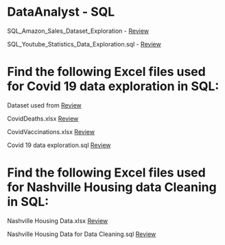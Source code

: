 # DataAnalyst - SQL

SQL_Amazon_Sales_Dataset_Exploration - [Review](https://github.com/swatipatel21/DataAnalyst/blob/main/SQL_Amazon_Sales_Dataset_Exploration.sql)

SQL_Youtube_Statistics_Data_Exploration.sql - [Review](https://github.com/swatipatel21/DataAnalyst-SQL/blob/main/SQL_Youtube_Statistics_Data_Exploration.sql)

# Find the following Excel files used for Covid 19 data exploration in SQL:

Dataset used from [Review](https://ourworldindata.org/covid-deaths)

CovidDeaths.xlsx [Review](https://github.com/swatipatel21/DataAnalyst-SQL/blob/main/CovidDeaths.xlsx)

CovidVaccinations.xlsx [Review](https://github.com/swatipatel21/DataAnalyst-SQL/blob/main/CovidVaccinations.xlsx)

Covid 19 data exploration.sql [Review](https://github.com/swatipatel21/DataAnalyst-SQL/blob/main/Covid%2019%20data%20exploration.sql)

# Find the following Excel files used for Nashville Housing data Cleaning in SQL:

Nashville Housing Data.xlsx [Review](https://github.com/swatipatel21/DataAnalyst-SQL/blob/main/Nashville%20Housing%20Data.xlsx)

Nashville Housing Data for Data Cleaning.sql [Review](https://github.com/swatipatel21/DataAnalyst-SQL/blob/main/Nashville%20Housing%20Data%20for%20Data%20Cleaning.sql)
